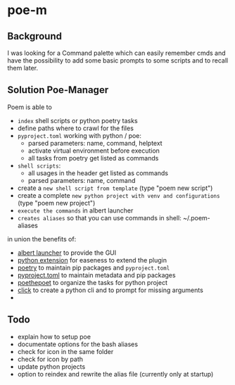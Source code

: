 # poe-m

## Background

I was looking for a Command palette which can easily remember cmds and have the possibility to add some basic prompts to some scripts and to recall them later.

## Solution Poe-Manager

Poem is able to
- `index` shell scripts or python poetry tasks
- define paths where to crawl for the files
- `pyproject.toml` working with python / poe:
    - parsed parameters: name, command, helptext
    - activate virtual environment before execution
    - all tasks from poetry get listed as commands
- `shell scripts`:
    - all usages in the header get listed as commands
    - parsed parameters: name, command
- create a `new shell script from template` (type "poem new script")
- create a complete `new python project with venv and configurations` (type "poem new project")
- `execute the commands` in albert launcher
- `creates aliases` so that you can use commands in shell: ~/.poem-aliases

in union the benefits of:
- [albert launcher](https://albertlauncher.github.io/) to provide the GUI
- [python extension](https://github.com/albertlauncher/python/blob/master/albert.pyi) for easeness to extend the plugin
- [poetry](https://python-poetry.org/docs/basic-usage/) to maintain pip packages and `pyproject.toml`
- [pyproject.toml](https://python-poetry.org/docs/pyproject/#scripts) to maintain metadata and pip packages
- [poethepoet](https://github.com/nat-n/poethepoet) to organize the tasks for python project
- [click](https://click.palletsprojects.com) to create a python cli and to prompt for missing arguments
- 

## Todo

- explain how to setup poe
- documentate options for the bash aliases
- check for icon in the same folder
- check for icon by path
- update python projects
- option to reindex and rewrite the alias file (currently only at startup)
